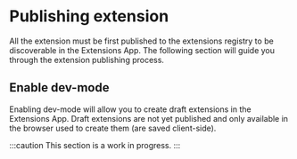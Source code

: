 # Publishing extension

All the extension must be first published to the extensions registry to be discoverable in the Extensions App.
The following section will guide you through the extension publishing process.

## Enable dev-mode

Enabling dev-mode will allow you to create draft extensions in the Extensions App.
Draft extensions are not yet published and only available in the browser used to create them (are saved client-side).

:::caution
This section is a work in progress.
:::

<!--
-- first enable dev-mode

-- create app in UI
... add description ...

-- after creating the app in the UI,
-- run npm init and set the name exactly the same as in the UI -->
